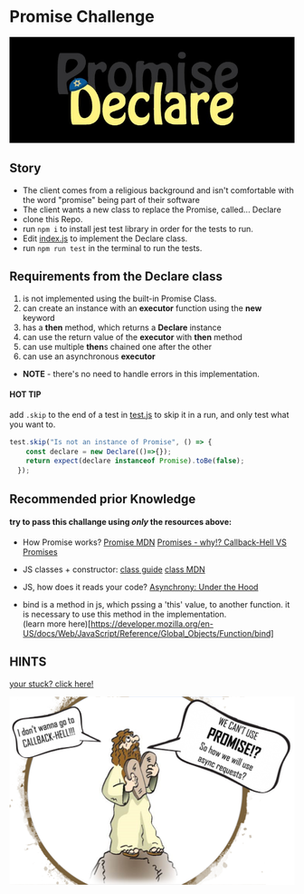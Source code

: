 # Promise Challenge

![Promise=>declare](./Pictures/Promise-declare.jpeg)

## Story
- The client comes from a religious background and isn't comfortable with the word "promise" being part of their software
- The client wants a new class to replace the Promise, called... Declare
- clone this Repo.
- run `npm i` to install jest test library in order for the tests to run.
- Edit [index.js](index.js) to implement the Declare class. 
- run `npm run test` in the terminal to run the tests.


## Requirements from the Declare class
1. is not implemented using the built-in Promise Class.
1. can create an instance with an **executor** function using the **new** keyword
1. has a **then** method, which returns a **Declare** instance
1. can use the return value of the **executor** with __then__ method
1. can use multiple **then**s chained one after the other
1. can use an asynchronous **executor**

* **NOTE** - there's no need to handle errors in this implementation.
#### HOT TIP 
 add `.skip` to the end of a test in [test.js](test.js) to skip it in a run, and only test what you want to.
```javascript
test.skip("Is not an instance of Promise", () => {
    const declare = new Declare(()=>{});
    return expect(declare instanceof Promise).toBe(false);
  });
```

## Recommended prior Knowledge

#### try to pass this challange using *only* the resources above:
- How Promise works?
[Promise MDN](https://developer.mozilla.org/en-US/docs/Web/JavaScript/Reference/Global_Objects/Promise)
[Promises - why!?   Callback-Hell VS Promises](https://medium.com/better-programming/callbacks-vs-promises-in-javascript-1f074e93a3b5)

- JS classes + constructor: 
[class guide](https://javascript.info/class)
[class MDN](https://developer.mozilla.org/en-US/docs/Web/JavaScript/Reference/Classes/constructor)

- JS, how does it reads your code?
[Asynchrony: Under the Hood](https://www.youtube.com/watch?v=SrNQS8J67zc&feature=youtu.be)

- bind is a method in js, which pssing a 'this' value, to another function.
it is necessary to use this method in the implementation.  
(learn more here)[https://developer.mozilla.org/en-US/docs/Web/JavaScript/Reference/Global_Objects/Function/bind]

## HINTS
[your stuck? click here!](TIPS.md)

![Moses-Promise](./Pictures/Moses-Promise.png)
